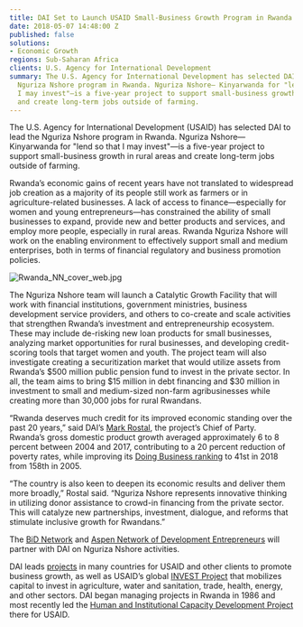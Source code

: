 ```yaml
---
title: DAI Set to Launch USAID Small-Business Growth Program in Rwanda
date: 2018-05-07 14:48:00 Z
published: false
solutions:
- Economic Growth
regions: Sub-Saharan Africa
clients: U.S. Agency for International Development
summary: The U.S. Agency for International Development has selected DAI to lead the
  Nguriza Nshore program in Rwanda. Nguriza Nshore— Kinyarwanda for "lend so that
  I may invest"—is a five-year project to support small-business growth in rural areas
  and create long-term jobs outside of farming.
---
```


The U.S. Agency for International Development (USAID) has selected DAI to lead the Nguriza Nshore program in Rwanda. Nguriza Nshore— Kinyarwanda for "lend so that I may invest"—is a five-year project to support small-business growth in rural areas and create long-term jobs outside of farming.

Rwanda’s economic gains of recent years have not translated to widespread job creation as a majority of its people still work as farmers or in agriculture-related businesses. A lack of access to finance—especially for women and young entrepreneurs—has constrained the ability of small businesses to expand, provide new and better products and services, and employ more people, especially in rural areas. Rwanda Nguriza Nshore will work on the enabling environment to effectively support small and medium enterprises, both in terms of financial regulatory and business promotion policies.

![Rwanda_NN_cover_web.jpg](/uploads/Rwanda_NN_cover_web.jpg)

The Nguriza Nshore team will launch a Catalytic Growth Facility that will work with financial institutions, government ministries, business development service providers, and others to co-create and scale activities that strengthen Rwanda’s investment and entrepreneurship ecosystem. These may include de-risking new loan products for small businesses, analyzing market opportunities for rural businesses, and developing credit-scoring tools that target women and youth. The project team will also investigate creating a securitization market that would utilize assets from Rwanda’s $500 million public pension fund to invest in the private sector. In all, the team aims to bring $15 million in debt financing and $30 million in investment to small and medium-sized non-farm agribusinesses while creating more than 30,000 jobs for rural Rwandans.

“Rwanda deserves much credit for its improved economic standing over the past 20 years,” said DAI’s [Mark Rostal](https://www.dai.com/who-we-are/our-team/mark-rostal), the project’s Chief of Party. Rwanda’s gross domestic product growth averaged approximately 6 to 8 percent between 2004 and 2017, contributing to a 20 percent reduction of poverty rates, while improving its [Doing Business ranking](http://www.doingbusiness.org/\~/media/WBG/DoingBusiness/Documents/Annual-Reports/English/DB2018-Full-Report.pdf) to 41st in 2018 from 158th in 2005.

“The country is also keen to deepen its economic results and deliver them more broadly,” Rostal said. “Nguriza Nshore represents innovative thinking in utilizing donor assistance to crowd-in financing from the private sector. This will catalyze new partnerships, investment, dialogue, and reforms that stimulate inclusive growth for Rwandans.”

The [BiD Network](http://www.bidnetwork.org/) and [Aspen Network of Development Entrepreneurs](http://www.andeglobal.org/) will partner with DAI on Nguriza Nshore activities.

DAI leads [projects](https://www.dai.com/our-work/solutions/economic-growth) in many countries for USAID and other clients to promote business growth, as well as USAID’s global [INVEST Project](https://www.dai.com/our-work/projects/worldwide-the-invest-project) that mobilizes capital to invest in agriculture, water and sanitation, trade, health, energy, and other sectors. DAI began managing projects in Rwanda in 1986 and most recently led the [Human and Institutional Capacity Development Project](https://www.dai.com/our-work/projects/rwanda-human-and-institutional-capacity-development-project-hicd) there for USAID.